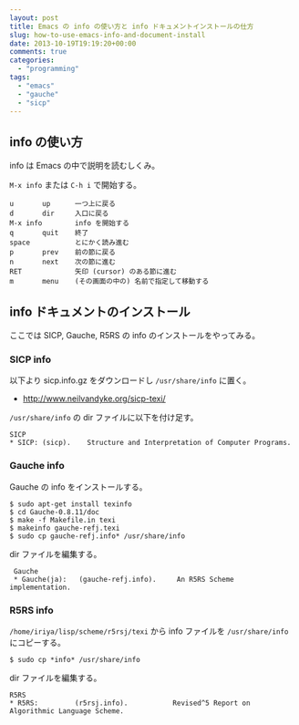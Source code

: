 ```yaml
---
layout: post
title: Emacs の info の使い方と info ドキュメントインストールの仕方
slug: how-to-use-emacs-info-and-document-install
date: 2013-10-19T19:19:20+00:00
comments: true
categories:
  - "programming"
tags:
  - "emacs"
  - "gauche"
  - "sicp"
---
```


## info の使い方
info は Emacs の中で説明を読むしくみ。

`M-x info` または `C-h i` で開始する。

    u       up      一つ上に戻る
    d       dir     入口に戻る
    M-x info        info を開始する
    q       quit    終了
    space           とにかく読み進む
    p       prev    前の節に戻る
    n       next    次の節に進む
    RET             矢印 (cursor) のある節に進む
    m       menu    (その画面の中の) 名前で指定して移動する

## info ドキュメントのインストール
ここでは SICP, Gauche, R5RS の info のインストールをやってみる。

### SICP info
以下より sicp.info.gz をダウンロードし `/usr/share/info` に置く。

- http://www.neilvandyke.org/sicp-texi/

`/usr/share/info` の dir ファイルに以下を付け足す。

    SICP
    * SICP: (sicp).    Structure and Interpretation of Computer Programs.

### Gauche info
Gauche の info をインストールする。

    $ sudo apt-get install texinfo
    $ cd Gauche-0.8.11/doc
    $ make -f Makefile.in texi
    $ makeinfo gauche-refj.texi
    $ sudo cp gauche-refj.info* /usr/share/info

dir ファイルを編集する。

     Gauche
     * Gauche(ja):   (gauche-refj.info).     An R5RS Scheme implementation.

### R5RS info
`/home/iriya/lisp/scheme/r5rsj/texi` から info ファイルを `/usr/share/info` にコピーする。

    $ sudo cp *info* /usr/share/info

dir ファイルを編集する。

    R5RS
    * R5RS:         (r5rsj.info).           Revised^5 Report on Algorithmic Language Scheme.
